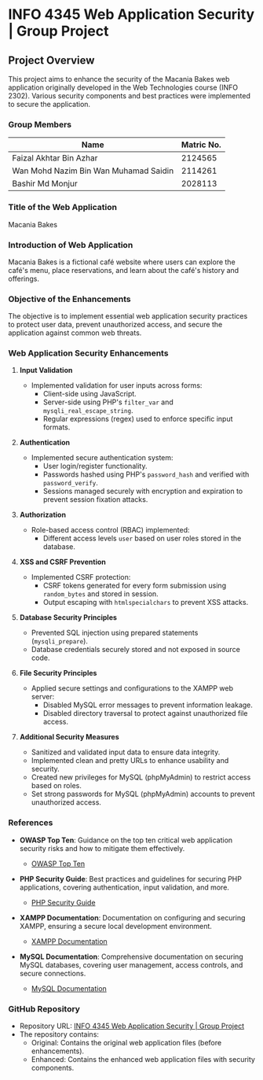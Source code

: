 # INFO 4345 Web Application Security | Group Project

## Project Overview
This project aims to enhance the security of the Macania Bakes web application originally developed in the Web Technologies course (INFO 2302). Various security components and best practices were implemented to secure the application.

### Group Members
| Name                 | Matric No.     |
|----------------------|----------------|
| Faizal Akhtar Bin Azhar             | 2124565     |
| Wan Mohd Nazim Bin Wan Muhamad Saidin           | 2114261     |
| Bashir Md Monjur      | 2028113     |

### Title of the Web Application
Macania Bakes

### Introduction of Web Application
Macania Bakes is a fictional café website where users can explore the café's menu, place reservations, and learn about the café's history and offerings.

### Objective of the Enhancements
The objective is to implement essential web application security practices to protect user data, prevent unauthorized access, and secure the application against common web threats.

### Web Application Security Enhancements
1. **Input Validation**
   - Implemented validation for user inputs across forms:
     - Client-side using JavaScript.
     - Server-side using PHP's `filter_var` and `mysqli_real_escape_string`.
     - Regular expressions (regex) used to enforce specific input formats.

2. **Authentication**
   - Implemented secure authentication system:
     - User login/register functionality.
     - Passwords hashed using PHP's `password_hash` and verified with `password_verify`.
     - Sessions managed securely with encryption and expiration to prevent session fixation attacks.

3. **Authorization**
   - Role-based access control (RBAC) implemented:
     - Different access levels `user` based on user roles stored in the database.

4. **XSS and CSRF Prevention**
   - Implemented CSRF protection:
     - CSRF tokens generated for every form submission using `random_bytes` and stored in session.
     - Output escaping with `htmlspecialchars` to prevent XSS attacks.

5. **Database Security Principles**
   - Prevented SQL injection using prepared statements (`mysqli_prepare`).
   - Database credentials securely stored and not exposed in source code.

6. **File Security Principles**
   - Applied secure settings and configurations to the XAMPP web server:
     - Disabled MySQL error messages to prevent information leakage.
     - Disabled directory traversal to protect against unauthorized file access.

7. **Additional Security Measures**
   - Sanitized and validated input data to ensure data integrity.
   - Implemented clean and pretty URLs to enhance usability and security.
   - Created new privileges for MySQL (phpMyAdmin) to restrict access based on roles.
   - Set strong passwords for MySQL (phpMyAdmin) accounts to prevent unauthorized access.

### References
- **OWASP Top Ten**: Guidance on the top ten critical web application security risks and how to mitigate them effectively.
  - [OWASP Top Ten](https://owasp.org/www-project-top-ten/)

- **PHP Security Guide**: Best practices and guidelines for securing PHP applications, covering authentication, input validation, and more.
  - [PHP Security Guide](https://php.net/manual/en/security.php)

- **XAMPP Documentation**: Documentation on configuring and securing XAMPP, ensuring a secure local development environment.
  - [XAMPP Documentation](https://www.apachefriends.org/docs/)

- **MySQL Documentation**: Comprehensive documentation on securing MySQL databases, covering user management, access controls, and secure connections.
  - [MySQL Documentation](https://dev.mysql.com/doc/)


### GitHub Repository
- Repository URL: [INFO 4345 Web Application Security | Group Project](https://github.com/Hollowpath/bakes)
- The repository contains:
  - Original: Contains the original web application files (before enhancements).
  - Enhanced: Contains the enhanced web application files with security components.
